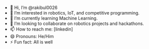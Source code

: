 ####

- 👋 Hi, I’m @rakibul0026
- 👀 I’m interested in robotics, IoT, and competitive programming.
- 🌱 I’m currently learning Machine Learning.
- 💞️ I’m looking to collaborate on robotics projects and hackathons.
- 📫 How to reach me: [linkedin]
- 😄 Pronouns: He/Him
- ⚡ Fun fact: All is well

